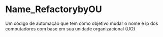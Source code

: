 # Name_RefactorybyOU
Um código de automação que tem como objetivo mudar o nome e ip dos computadores com base em sua unidade organizacional (UO)
